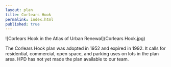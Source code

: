 ```yaml
---
layout: plan
title: Corlears Hook
permalink: index.html
published: true
---
```


![Corlears Hook in the Atlas of Urban Renewal](Corlears Hook.jpg)

The Corlears Hook plan was adopted in 1952 and expired in 1992. It calls for residential, commercial, open space, and parking uses on lots in the plan area. HPD has not yet made the plan available to our team.